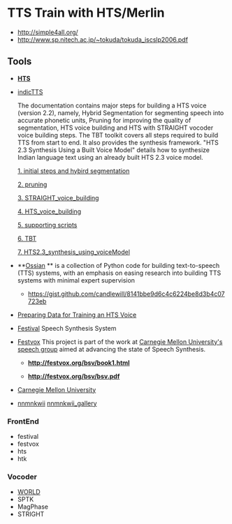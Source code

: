 # TTS Train with HTS/Merlin

* http://simple4all.org/
* http://www.sp.nitech.ac.jp/~tokuda/tokuda_iscslp2006.pdf

## Tools

* **[HTS](http://hts.sp.nitech.ac.jp/)**

* [indicTTS](https://www.iitm.ac.in/donlab/tts/synthDocs.php)

  The documentation contains major steps for building a HTS voice (version 2.2), namely, Hybrid Segmentation for segmenting speech into accurate phonetic units, Pruning for improving the quality of segmentation, HTS voice building and HTS with STRAIGHT vocoder voice building steps. The TBT toolkit covers all steps required to build TTS from start to end. It also provides the synthesis framework. "HTS 2.3 Synthesis Using a Built Voice Model" details how to synthesize Indian language text using an already built HTS 2.3 voice model.

  [1. initial steps and hybird segmentation](https://www.iitm.ac.in/donlab/tts/downloads/synthesisDocs/1.Voice_building_initial_and_hybrid_segmentation.pdf)

  [2. pruning](https://www.iitm.ac.in/donlab/tts/downloads/synthesisDocs/2.Pruning.pdf)

  [3. STRAIGHT_voice_building](https://www.iitm.ac.in/donlab/tts/downloads/synthesisDocs/3.STRAIGHT_voice_building.pdf)

  [4. HTS_voice_building](https://www.iitm.ac.in/donlab/tts/downloads/synthesisDocs/4.HTS_voice_building.pdf)

  [5. supporting scripts](https://www.iitm.ac.in/donlab/tts/downloads/synthesisDocs/supporting_scripts.zip)

  [6. TBT](https://github.com/TTS-cdac-mumbai/TBT)

  [7. HTS2.3_synthesis_using_voiceModel](https://www.iitm.ac.in/donlab/tts/downloads/synthesisDocs/7.HTS2.3_synthesis_using_voiceModel.pdf)

* **[Ossian](https://github.com/CSTR-Edinburgh/Ossian) ** is a collection of Python code for building text-to-speech (TTS) systems, with an emphasis on easing research into building TTS systems with minimal expert supervision

  * https://gist.github.com/candlewill/8141bbe9d6c4c6224be8d3b4c07723eb

* [Preparing Data for Training an HTS Voice](http://www.cs.columbia.edu/~ecooper/tts/data.html)

* [Festival](https://github.com/festvox/festival)  Speech Synthesis System

* [Festvox](http://festvox.org/) This project is part of the work at [Carnegie Mellon University's speech group](http://www.speech.cs.cmu.edu/) aimed at advancing the state of Speech Synthesis.

  * **http://festvox.org/bsv/book1.html**

  * **http://festvox.org/bsv/bsv.pdf**

* [Carnegie Mellon University](http://www.speech.cs.cmu.edu/)

* [nnmnkwii](https://github.com/r9y9/nnmnkwii)  [nnmnkwii_gallery](https://github.com/r9y9/nnmnkwii_gallery)

### FrontEnd

* festival
* festvox
* hts
* htk

### Vocoder

* [WORLD](https://github.com/mmorise/World)
* SPTK
* MagPhase
* STRIGHT
